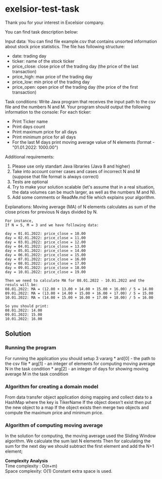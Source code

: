 # exelsior-test-task

Thank you for your interest in Excelsior company.

You can find task description below:

Input data:
You can find file example.csv that contains unsorted information about stock price statistics. The file has following structure:
- date: trading day
- ticker: name of the stock ticker
- price_close: close price of the trading day (the price of the last transaction)
- price_high: max price of the trading day
- price_low: min price of the trading day
- price_open: open price of the trading day (the price of the first transaction)

Task conditions:
Write Java program that receives the input path to the csv file and the numbers N and M. Your program should output the following information to the console:
For each ticker:
- Print Ticker name
- Print days count
- Print maximum price for all days
- Print minimum price for all days
- For the last M days print moving average value of N elements (format - "01.01.2022: 1000.00")

Additional requirements:
1. Please use only standart Java libraries (Java 8 and higher)
2. Take into account corner cases and cases of incorrect N and M (suppose that file format is always correct)
3. Tests are optional
4. Try to make your solution scalable (let's assume that in a real situation, the data volumes can be much larger, as well as the numbers M and N).
5. Add some comments or ReadMe.md file which explains your algorithm.

Explanations:
Moving average (MA) of N elements calculates as sum of the close prices for previous N days divided by N.

	For instance,
	If N = 5, M = 3 and we have following data:

	day = 01.01.2022: price_close = 10.00
	day = 02.01.2022: price_close = 11.00
	day = 03.01.2022: price_close = 12.00
	day = 04.01.2022: price_close = 13.00
	day = 05.01.2022: price_close = 14.00
	day = 06.01.2022: price_close = 15.00
	day = 07.01.2022: price_close = 16.00
	day = 08.01.2022: price_close = 17.00
	day = 09.01.2022: price_close = 18.00
	day = 10.01.2022: price_close = 19.00

	Then we need to calculate MA for 08.01.2022 - 10.01.2022 and the resuls will be:
	08.01.2022: MA = (12.00 + 13.00 + 14.00 + 15.00 + 16.00) / 5 = 14.00
	09.01.2022: MA = (13.00 + 14.00 + 15.00 + 16.00 + 17.00) / 5 = 15.00
	10.01.2022: MA = (14.00 + 15.00 + 16.00 + 17.00 + 18.00) / 5 = 16.00

	So you should print:
	08.01.2022: 14.00
	09.01.2022: 15.00
	10.01.2022: 16.00

<h2>Solution</h2>

<h3>Running the program</h3>
For running the application you should setup  3 vararg
* ard[0] - the path to the csv file
* arg[1] - an integer of elements for computing moving average N in the task condition
* arg[2] - an integer of days for showing moving average M in the task condition 
<h3>Algorithm for creating a domain model</h3>
<p>
From data transfer object application doing mapping and collect data to a HashMap where the key is TikerName 
If the object doesn't exist then put the new object to a map
If the object exists then merge two objects and compute the maximum price and minimum price.
</p>
<h3>Algorithm of computing moving average</h3>
<p>In the solution for computing, the moving average used the Sliding Window algorithm.
We calculate the sum last  N elements Then for calculating the sum for the next day we should subtract the first element and add the N+1 element;
</p>
<p>
<b>Complexity Analysis</b><br>
Time complexity : O(n+m)<br>
Space complexity: O(1) Constant extra space is used.
</p>


